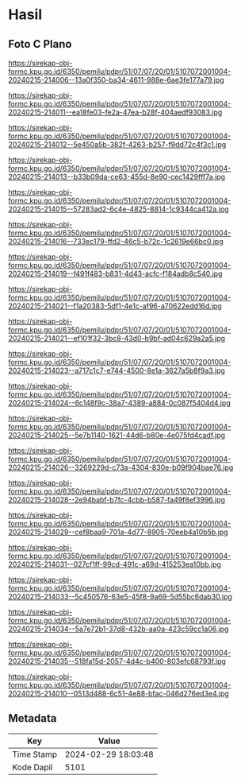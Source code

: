 # Hasil

## Foto C Plano

https://sirekap-obj-formc.kpu.go.id/6350/pemilu/pdpr/51/07/07/20/01/5107072001004-20240215-214006--13a0f350-ba34-4611-988e-6ae3fe177a79.jpg

https://sirekap-obj-formc.kpu.go.id/6350/pemilu/pdpr/51/07/07/20/01/5107072001004-20240215-214011--ea18fe03-fe2a-47ea-b28f-404aedf93083.jpg

https://sirekap-obj-formc.kpu.go.id/6350/pemilu/pdpr/51/07/07/20/01/5107072001004-20240215-214012--5e450a5b-382f-4263-b257-f9dd72c4f3c1.jpg

https://sirekap-obj-formc.kpu.go.id/6350/pemilu/pdpr/51/07/07/20/01/5107072001004-20240215-214013--b33b09da-ce63-455d-8e90-cec1429fff7a.jpg

https://sirekap-obj-formc.kpu.go.id/6350/pemilu/pdpr/51/07/07/20/01/5107072001004-20240215-214015--57283ad2-6c4e-4825-8814-1c9344ca412a.jpg

https://sirekap-obj-formc.kpu.go.id/6350/pemilu/pdpr/51/07/07/20/01/5107072001004-20240215-214016--733ec179-ffd2-46c5-b72c-1c2619e66bc0.jpg

https://sirekap-obj-formc.kpu.go.id/6350/pemilu/pdpr/51/07/07/20/01/5107072001004-20240215-214019--f491f483-b831-4d43-acfc-f184adb8c540.jpg

https://sirekap-obj-formc.kpu.go.id/6350/pemilu/pdpr/51/07/07/20/01/5107072001004-20240215-214021--f1a20383-5df1-4e1c-af96-a70622edd16d.jpg

https://sirekap-obj-formc.kpu.go.id/6350/pemilu/pdpr/51/07/07/20/01/5107072001004-20240215-214021--ef101f32-3bc8-43d0-b9bf-ad04c629a2a5.jpg

https://sirekap-obj-formc.kpu.go.id/6350/pemilu/pdpr/51/07/07/20/01/5107072001004-20240215-214023--a717c1c7-e744-4500-8e1a-3627a5b8f9a3.jpg

https://sirekap-obj-formc.kpu.go.id/6350/pemilu/pdpr/51/07/07/20/01/5107072001004-20240215-214024--6c148f9c-38a7-4389-a884-0c087f5404d4.jpg

https://sirekap-obj-formc.kpu.go.id/6350/pemilu/pdpr/51/07/07/20/01/5107072001004-20240215-214025--5e7b1140-1621-44d6-b80e-4e075fd4cadf.jpg

https://sirekap-obj-formc.kpu.go.id/6350/pemilu/pdpr/51/07/07/20/01/5107072001004-20240215-214026--3269229d-c73a-4304-830e-b09f904bae76.jpg

https://sirekap-obj-formc.kpu.go.id/6350/pemilu/pdpr/51/07/07/20/01/5107072001004-20240215-214028--2e94babf-b7fc-4cbb-b587-fa49f8ef3996.jpg

https://sirekap-obj-formc.kpu.go.id/6350/pemilu/pdpr/51/07/07/20/01/5107072001004-20240215-214029--cef8baa9-701a-4d77-8905-70eeb4a10b5b.jpg

https://sirekap-obj-formc.kpu.go.id/6350/pemilu/pdpr/51/07/07/20/01/5107072001004-20240215-214031--027cf1ff-99cd-491c-a69d-415253ea10bb.jpg

https://sirekap-obj-formc.kpu.go.id/6350/pemilu/pdpr/51/07/07/20/01/5107072001004-20240215-214033--5c450576-63e5-45f8-9a69-5d55bc6dab30.jpg

https://sirekap-obj-formc.kpu.go.id/6350/pemilu/pdpr/51/07/07/20/01/5107072001004-20240215-214034--5a7e72b1-37d8-432b-aa0a-423c59cc1a06.jpg

https://sirekap-obj-formc.kpu.go.id/6350/pemilu/pdpr/51/07/07/20/01/5107072001004-20240215-214035--518fa15d-2057-4d4c-b400-803efc68793f.jpg

https://sirekap-obj-formc.kpu.go.id/6350/pemilu/pdpr/51/07/07/20/01/5107072001004-20240215-214010--0513d488-6c51-4e88-bfac-046d276ed3e4.jpg


## Metadata

| Key        | Value               |
| ---------- | ------------------- |
| Time Stamp | 2024-02-29 18:03:48 |
| Kode Dapil | 5101                |



